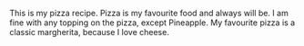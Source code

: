 This is my pizza recipe. Pizza is my favourite food and always will be. I am fine with any topping on the pizza, except Pineapple. My favourite pizza is a classic margherita, because I love cheese.